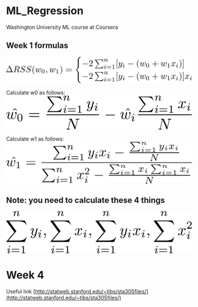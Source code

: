 # ML_Regression

Washington University ML course at Coursera

## Week 1 formulas

![RSS formula](week1/RSS_formula.png "RSS formula")

Calculate w0 as follows:
![w0 formula](week1/w0_formula.png "w0 formula")

Calculate w1 as follows:
![w1 formula](week1/w1_formula.png "w1 formula")

## Note: you need to calculate these 4 things
![4_things](week1/4_things.png "4 things formulas")

# Week 4

Useful link [http://statweb.stanford.edu/~tibs/sta305files/](http://statweb.stanford.edu/~tibs/sta305files/)

